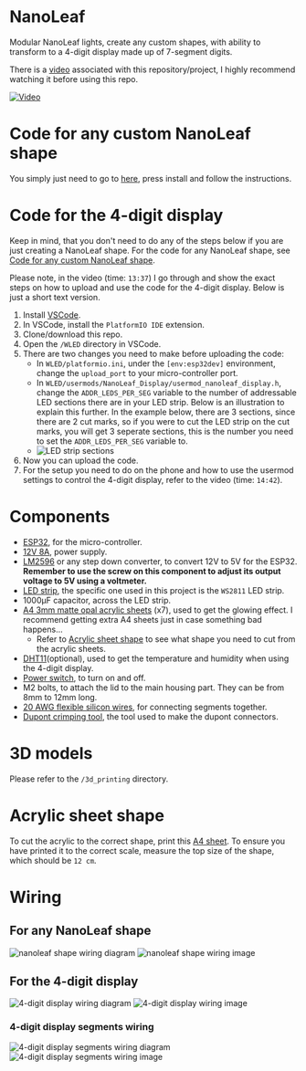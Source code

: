 # NanoLeaf

Modular NanoLeaf lights, create any custom shapes, with ability to transform to a 4-digit display made up of 7-segment digits.

There is a [video](https://youtu.be/RalzwaIh_J4) associated with this repository/project, I highly recommend watching it before using this repo.

[![Video](readme_imgs/thumbnail.png)](https://youtu.be/RalzwaIh_J4 "NanoLeaf video")

# Code for any custom NanoLeaf shape

You simply just need to go to [here](https://install.wled.me/), press install and follow the instructions.


# Code for the 4-digit display

Keep in mind, that you don't need to do any of the steps below if you are just creating a NanoLeaf shape. For the code for any NanoLeaf shape, see [Code for any custom NanoLeaf shape](#Code-for-any-custom-NanoLeaf-shape).

Please note, in the video (time: `13:37`) I go through and show the exact steps on how to upload and use the code for the 4-digit display. Below is just a short text version.


1. Install [VSCode](https://code.visualstudio.com/).
2. In VSCode, install the `PlatformIO IDE` extension.
3. Clone/download this repo.
4. Open the `/WLED` directory in VSCode.
5. There are two changes you need to make before uploading the code:
    - In `WLED/platformio.ini`, under the `[env:esp32dev]` environment, change the `upload_port` to your micro-controller port.
    - In `WLED/usermods/NanoLeaf_Display/usermod_nanoleaf_display.h`, change the `ADDR_LEDS_PER_SEG` variable to the number of addressable LED sections there are in your LED strip. Below is an illustration to explain this further. In the example below, there are 3 sections, since there are 2 cut marks, so if you were to cut the LED strip on the cut marks, you will get 3 seperate sections, this is the number you need to set the `ADDR_LEDS_PER_SEG` variable to.
    - ![LED strip sections](/readme_imgs/led_strip_sections.png)
6. Now you can upload the code.
7. For the setup you need to do on the phone and how to use the usermod settings to control the 4-digit display, refer to the video (time: `14:42`).


# Components

- [ESP32](https://www.amazon.co.uk/dp/B071P98VTG?ref_=cm_sw_r_cp_ud_dp_HRCFAE60FTX5CNG9CH61), for the micro-controller.
- [12V 8A](https://www.amazon.co.uk/dp/B0927KBGCP?ref_=cm_sw_r_cp_ud_dp_XS02N6BZ2QZ6SRK3ASNE), power supply.
- [LM2596](https://www.amazon.co.uk/dp/B077VW4BTY?ref_=cm_sw_r_cp_ud_dp_3PQZG5P3P4X3W8JCMQ5S) or any step down converter, to convert 12V to 5V for the ESP32. **Remember to use the screw on this component to adjust its output voltage to 5V using a voltmeter.**
- [LED strip](https://www.amazon.co.uk/dp/B01CNL6K52?ref_=cm_sw_r_cp_ud_dp_SHH2S3GJH9TY1MC4NM73), the specific one used in this project is the `WS2811` LED strip.
- 1000μF capacitor, across the LED strip.
- [A4 3mm matte opal acrylic sheets](https://plasticonline.co.uk/opal-frost-cast-acrylic-sheet.html) (x7), used to get the glowing effect. I recommend getting extra A4 sheets just in case something bad happens...
    - Refer to [Acrylic sheet shape](#Acrylic-sheet-shape) to see what shape you need to cut from the acrylic sheets.
- [DHT11](https://www.amazon.co.uk/dp/B06Y99X3NS?ref_=cm_sw_r_cp_ud_dp_4AR4MJQ16QP2X09JY0WM)(optional), used to get the temperature and humidity when using the 4-digit display.
- [Power switch](https://www.amazon.co.uk/dp/B01N2U8PK0?ref_=cm_sw_r_cp_ud_dp_JB40B1WS9YM9YZVZ7MQK), to turn on and off.
- M2 bolts, to attach the lid to the main housing part. They can be from 8mm to 12mm long.
- [20 AWG flexible silicon wires](https://www.amazon.co.uk/dp/B07G715HYY?ref_=cm_sw_r_cp_ud_dp_060MXTRE7K0QFSFT6WC1), for connecting segments together.
- [Dupont crimping tool](https://www.amazon.co.uk/dp/B07QNPZDTW?ref_=cm_sw_r_cp_ud_dp_D43ZQHCR3MZQAZ5CW36F), the tool used to make the dupont connectors.


# 3D models

Please refer to the `/3d_printing` directory.


# Acrylic sheet shape

To cut the acrylic to the correct shape, print this [A4 sheet](acrylic_sheet_reference.pdf). To ensure you have printed it to the correct scale, measure the top size of the shape, which should be `12 cm`.


# Wiring

## For any NanoLeaf shape
![nanoleaf shape wiring diagram](/readme_imgs/shape_wiring_dia.png)
![nanoleaf shape wiring image](/readme_imgs/shape_wiring_img.JPG)

## For the 4-digit display

![4-digit display wiring diagram](/readme_imgs/display_wiring_dia.png)
![4-digit display wiring image](/readme_imgs/display_wiring_img.JPG)

### 4-digit display segments wiring
![4-digit display segments wiring diagram](/readme_imgs/display_segments_wiring_dia.png)
![4-digit display segments wiring image](/readme_imgs/display_segments_wiring_img.JPG)
